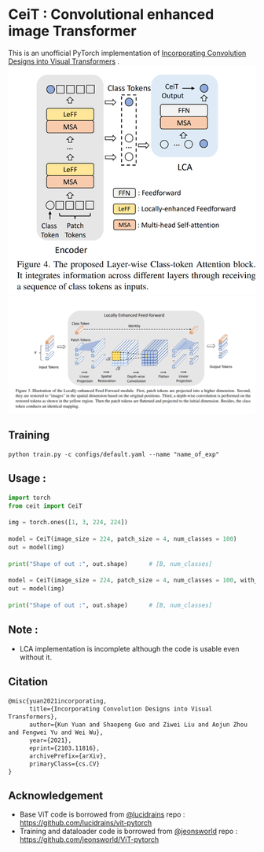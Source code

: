 # CeiT : Convolutional enhanced image Transformer
This is an unofficial PyTorch implementation of [Incorporating Convolution Designs into Visual Transformers](https://arxiv.org/abs/2103.11816) .
![](assets/model1.PNG)
![](assets/model2.PNG)



## Training
```
python train.py -c configs/default.yaml --name "name_of_exp"
```
## Usage :
```python
import torch
from ceit import CeiT

img = torch.ones([1, 3, 224, 224])
    
model = CeiT(image_size = 224, patch_size = 4, num_classes = 100)
out = model(img)

print("Shape of out :", out.shape)      # [B, num_classes]

model = CeiT(image_size = 224, patch_size = 4, num_classes = 100, with_lca = True)
out = model(img)

print("Shape of out :", out.shape)      # [B, num_classes]

```


## Note :
* LCA implementation is incomplete although the code is usable even without it.

## Citation
```
@misc{yuan2021incorporating,
      title={Incorporating Convolution Designs into Visual Transformers}, 
      author={Kun Yuan and Shaopeng Guo and Ziwei Liu and Aojun Zhou and Fengwei Yu and Wei Wu},
      year={2021},
      eprint={2103.11816},
      archivePrefix={arXiv},
      primaryClass={cs.CV}
}
```

## Acknowledgement
* Base ViT code is borrowed from [@lucidrains](https://github.com/lucidrains) repo : https://github.com/lucidrains/vit-pytorch
* Training and dataloader code is borrowed from [@jeonsworld](https://github.com/jeonsworld) repo : https://github.com/jeonsworld/ViT-pytorch
